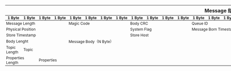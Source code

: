 <table style="width:1400px;font-size:12px;margin:0 auto;">
    <thead>
        <tr>
            <th colspan="28" style="text-align: center; font-size: 16px">Message 结构</th>
        </tr>
        <tr>
            <th style="width: 50px; padding:0 3px;">1 Byte</th>
            <th style="width: 50px; padding:0 3px;">1 Byte</th>
            <th style="width: 50px; padding:0 3px;">1 Byte</th>
            <th style="width: 50px; padding:0 3px;">1 Byte</th>
            <th style="width: 50px; padding:0 3px;">1 Byte</th>
            <th style="width: 50px; padding:0 3px;">1 Byte</th>
            <th style="width: 50px; padding:0 3px;">1 Byte</th>
            <th style="width: 50px; padding:0 3px;">1 Byte</th>
            <th style="width: 50px; padding:0 3px;">1 Byte</th>
            <th style="width: 50px; padding:0 3px;">1 Byte</th>
            <th style="width: 50px; padding:0 3px;">1 Byte</th>
            <th style="width: 50px; padding:0 3px;">1 Byte</th>
            <th style="width: 50px; padding:0 3px;">1 Byte</th>
            <th style="width: 50px; padding:0 3px;">1 Byte</th>
            <th style="width: 50px; padding:0 3px;">1 Byte</th>
            <th style="width: 50px; padding:0 3px;">1 Byte</th>
            <th style="width: 50px; padding:0 3px;">1 Byte</th>
            <th style="width: 50px; padding:0 3px;">1 Byte</th>
            <th style="width: 50px; padding:0 3px;">1 Byte</th>
            <th style="width: 50px; padding:0 3px;">1 Byte</th>
            <th style="width: 50px; padding:0 3px;">1 Byte</th>
            <th style="width: 50px; padding:0 3px;">1 Byte</th>
            <th style="width: 50px; padding:0 3px;">1 Byte</th>
            <th style="width: 50px; padding:0 3px;">1 Byte</th>
            <th style="width: 50px; padding:0 3px;">1 Byte</th>
            <th style="width: 50px; padding:0 3px;">1 Byte</th>
            <th style="width: 50px; padding:0 3px;">1 Byte</th>
            <th style="width: 50px; padding:0 3px;">1 Byte</th>
        </tr>
    </thead>
    <tbody>
        <tr>
            <td colspan="4" style="padding:2px 3px">Message Length</td>
            <td colspan="4" style="padding:2px 3px">Magic Code</td>
            <td colspan="4" style="padding:2px 3px">Body CRC</td>
            <td colspan="4" style="padding:2px 3px">Queue ID</td>
            <td colspan="4" style="padding:2px 3px">Flag</td>
            <td colspan="8" style="padding:2px 3px">Queue Offset</td>
        </tr>
        <tr>
            <td colspan="8" style="padding:2px 3px">Physical Position</td>
            <td colspan="4" style="padding:2px 3px">System Flag</td>
            <td colspan="8" style="padding:2px 3px">Message Born Timestamp</td>
            <td colspan="8" style="padding:2px 3px">Message Host</td>
        </tr>
        <tr>
            <td colspan="8" style="padding:2px 3px">Store Timestamp</td>
            <td colspan="8" style="padding:2px 3px">Store Host</td>
            <td colspan="4" style="padding:2px 3px">Reconsumer Times</td>
            <td colspan="8" style="padding:2px 3px">Prepare Transaction Offset</td>
        </tr>
        <tr>
            <td colspan="4" style="padding:2px 3px">Body Lenght</td>
            <td colspan="24" style="padding:2px 3px">Message Body（N Byte）</td>
        </tr>
        <tr>
            <td style="padding:2px 3px;">Topic Length</td>
            <td colspan="27">Topic</td>
        </tr>
        <tr>
            <td colspan="2" style="padding:2px 3px">Properties Length</td>
            <td colspan="26">Properties</td>
        </tr>
    </tbody>
</table>

